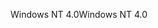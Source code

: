 <span data-ttu-id="c1eb4-101">Windows NT 4.0</span><span class="sxs-lookup"><span data-stu-id="c1eb4-101">Windows NT 4.0</span></span>